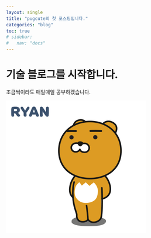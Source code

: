 ```yaml
---
layout: single
title: "pugcute의 첫 포스팅입니다."
categories: "blog"
toc: true
# sidebar:
#   nav: "docs"
---
```


# 기술 블로그를 시작합니다.

조금씩이라도 매일매일 공부하겠습니다.

![귀여운 라이언](/images/2022-12-27/lion.png "귀여운 라이언")
